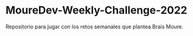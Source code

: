# MoureDev-Weekly-Challenge-2022
Repositorio para jugar con los retos semanales que plantea Brais Moure.
